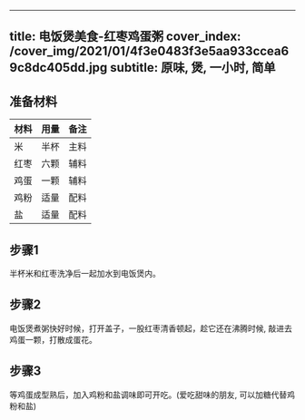 
---
title: 电饭煲美食-红枣鸡蛋粥
cover_index: /cover_img/2021/01/4f3e0483f3e5aa933ccea69c8dc405dd.jpg
subtitle: 原味, 煲, 一小时, 简单
---

## 准备材料

| 材料     | 用量 | 备注|
| ------- | ----- | --- |
| 米 | 半杯| 主料 |
| 红枣 | 六颗| 辅料 |
| 鸡蛋 | 一颗| 辅料 |
| 鸡粉 | 适量| 配料 |
| 盐 | 适量| 配料 |

## 步骤1

半杯米和红枣洗净后一起加水到电饭煲内。

## 步骤2

电饭煲煮粥快好时候，打开盖子，一股红枣清香顿起，趁它还在沸腾时候, 敲进去鸡蛋一颗，打散成蛋花。

## 步骤3

等鸡蛋成型熟后，加入鸡粉和盐调味即可开吃。(爱吃甜味的朋友, 可以加糖代替鸡粉和盐)

